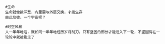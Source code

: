 ```
#生命
生命就像拨洋葱，内里要与外层交换，才能生存
由此及彼，一个宇宙呢？
```

```shell
#时空风暴
人一年年地活，就如同一年年地经历岁月刮刀，只有坚固的部分才能进入下一轮，不坚固得在一轮轮中就被剔走了
```

```

```

